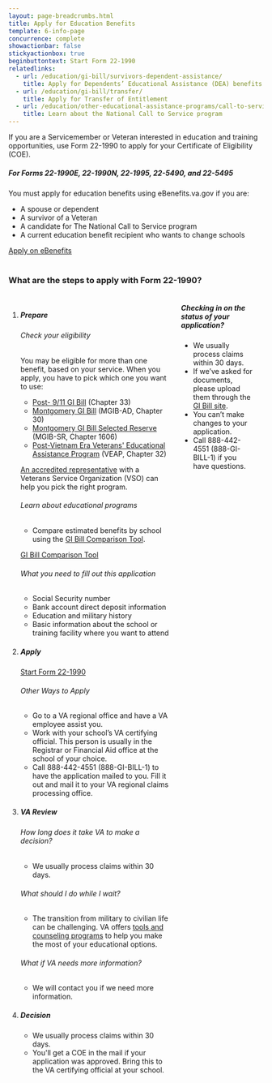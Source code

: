 ```yaml
---
layout: page-breadcrumbs.html
title: Apply for Education Benefits
template: 6-info-page
concurrence: complete
showactionbar: false
stickyactionbox: true
beginbuttontext: Start Form 22-1990
relatedlinks:
  - url: /education/gi-bill/survivors-dependent-assistance/
    title: Apply for Dependents’ Educational Assistance (DEA) benefits
  - url: /education/gi-bill/transfer/
    title: Apply for Transfer of Entitlement
  - url: /education/other-educational-assistance-programs/call-to-service/
    title: Learn about the National Call to Service program
---
```


If you are a Servicemember or Veteran interested in education and training opportunities, use Form 22-1990 to apply for your Certificate of Eligibility (COE).

<div class="usa-alert usa-alert-warning usa-content secondary" markdown="1">
	<div class="usa-alert-body">

##### For Forms 22-1990E, 22-1990N, 22-1995, 22-5490, and 22-5495

You must apply for education benefits using eBenefits.va.gov if you are:
- A spouse or dependent
- A survivor of a Veteran
- A candidate for The National Call to Service program
- A current education benefit recipient who wants to change schools


<div markdown="0">
	<a class="usa-button-primary usa-button-outline usa-button-outline-exit transparent" href="https://www.ebenefits.va.gov/ebenefits/vonapp">Apply on eBenefits</a>
</div>
</div>
</div>

<br>

### What are the steps to apply with Form 22-1990?

<div class="small-12 columns" markdown="0">
<ol class="process" markdown="0">
<li class="step one" markdown="0">

<div markdown="1">

##### Prepare

</div>

<div markdown="1">

###### Check your eligibility

You may be eligible for more than one benefit, based on your service. When you apply, you have to pick which one you want to use:

- [Post- 9/11 GI Bill](/education/gi-bill/post-9-11/) (Chapter 33)
- [Montgomery GI Bill](/education/gi-bill/montgomery-active-duty/) (MGIB-AD, Chapter 30)
- [Montgomery GI Bill Selected Reserve](/education/gi-bill/montgomery-selected-reserve/) (MGIB-SR, Chapter 1606)
- [Post-Vietnam Era Veterans' Educational Assistance Program](/education/other-educational-assistance-programs/veap/) (VEAP, Chapter 32)

[An accredited representative]( http://www.va.gov/ogc/apps/accreditation/index.asp) with a Veterans Service Organization (VSO) can help you pick the right program.

###### Learn about educational programs

- Compare estimated benefits by school using the [GI Bill Comparison Tool](/gi-bill-comparison-tool/).

</div>

<a class="usa-button-primary usa-button-outline" href="/gi-bill-comparison-tool/">GI Bill Comparison Tool</a>

<div markdown="1">

###### What you need to fill out this application

- Social Security number
- Bank account direct deposit information
- Education and military history
- Basic information about the school or training facility where you want to attend

</div>

</li>

<li class="step two" markdown="0">

<div markdown="1">

##### Apply

</div>

<a href="/education/apply-for-education-benefits/application" class="usa-button-primary va-button-primary">Start Form 22-1990</a>

<div markdown="1">

###### Other Ways to Apply

- Go to a VA regional office and have a VA employee assist you.
- Work with your school’s VA certifying official. This person is usually in the Registrar or Financial Aid office at the school of your choice.
- Call 888-442-4551 (888-GI-BILL-1) to have the application mailed to you. Fill it out and mail it to your VA regional claims processing office.

</div>

</li>

<li class="step three" markdown="0">

<div markdown="1">

##### VA Review

###### How long does it take VA to make a decision?

- We usually process claims within 30 days.

###### What should I do while I wait?

- The transition from military to civilian life can be challenging. VA offers [tools and counseling programs](/education/tools-programs/education-career-counseling/) to help you make the most of your educational options.

###### What if VA needs more information?

- We will contact you if we need more information.

</div>

</li>

<li class="step four last" markdown="0">

<div markdown="1">

##### Decision

- We usually process claims within 30 days.
- You'll get a COE in the mail if your application was approved. Bring this to the VA certifying official at your school.

</div>

</li>

</ol>

<div class="feature usa-content" markdown="1">

##### Checking in on the status of your application?

- We usually process claims within 30 days.
- If we’ve asked for documents, please upload them through the [GI Bill site](https://gibill.custhelp.com/app/home).
- You can’t make changes to your application.
- Call 888-442-4551 (888-GI-BILL-1) if you have questions.

</div>

<br/>
